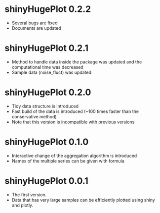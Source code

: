# shinyHugePlot 0.2.2

* Several bugs are fixed
* Documents are updated

# shinyHugePlot 0.2.1

* Method to handle data inside the package was updated and the computational time was decreased
* Sample data (noise_fluct) was updated

# shinyHugePlot 0.2.0

* Tidy data structure is introduced
* Fast build of the data is introduced (~100 times faster than the conservative method)
* Note that this version is incompatible with previous versions

# shinyHugePlot 0.1.0

* Interactive change of the aggregation algorithm is introduced
* Names of the multiple series can be given with formula

# shinyHugePlot 0.0.1

* The first version.
* Data that has very large samples can be efficiently plotted using shiny and plotly.
